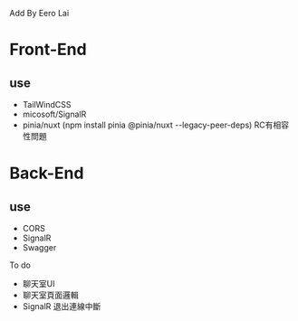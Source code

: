 Add By Eero Lai

# Front-End
## use
- TailWindCSS
- micosoft/SignalR
- pinia/nuxt (npm install pinia @pinia/nuxt --legacy-peer-deps) RC有相容性問題

# Back-End
## use
- CORS
- SignalR
- Swagger


To do
- 聊天室UI
- 聊天室頁面邏輯
- SignalR 退出連線中斷